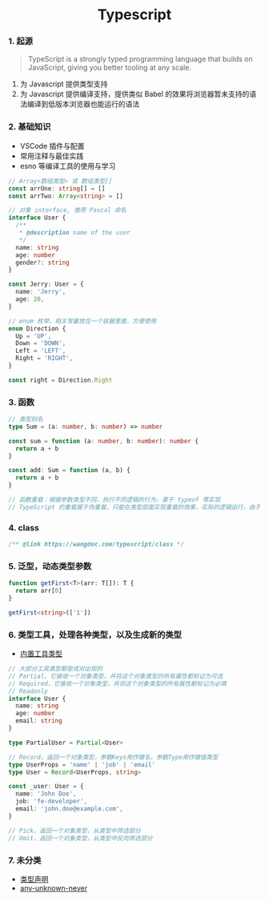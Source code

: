 <div align="center">
  <h1>Typescript</h1>
</div>

### 1. 起源

> TypeScript is a strongly typed programming language that builds on JavaScript, giving you better tooling at any scale.

1. 为 Javascript 提供类型支持
2. 为 Javascript 提供编译支持，提供类似 Babel 的效果将浏览器暂未支持的语法编译到低版本浏览器也能运行的语法

### 2. 基础知识

- VSCode 插件与配置
- 常用注释与最佳实践
- esno 等编译工具的使用与学习

```ts
// Array<数组类型> 或 数组类型[]
const arrOne: string[] = []
const arrTwo: Array<string> = []

// 对象 interface, 推荐 Pascal 命名
interface User {
  /**
   * @description name of the user
   */
  name: string
  age: number
  gender?: string
}

const Jerry: User = {
  name: 'Jerry',
  age: 20,
}

// enum 枚举，相关常量放在一个容器里面，方便使用
enum Direction {
  Up = 'UP',
  Down = 'DOWN',
  Left = 'LEFT',
  Right = 'RIGHT',
}

const right = Direction.Right
```

### 3. 函数

```ts
// 类型别名
type Sum = (a: number, b: number) => number

const sum = function (a: number, b: number): number {
  return a + b
}

const add: Sum = function (a, b) {
  return a + b
}

// 函数重载：根据参数类型不同，执行不同逻辑的行为，基于 typeof 等实现
// TypeScript 的重载属于伪重载，只能在类型层面实现重载的效果，实际的逻辑运行，由于 JavaScript 不支持，对比 Java 等语言无法真正实现
```

### 4. class

```ts
/** @link https://wangdoc.com/typescript/class */
```

### 5. 泛型，动态类型参数

```ts
function getFirst<T>(arr: T[]): T {
  return arr[0]
}

getFirst<string>(['1'])
```

### 6. 类型工具，处理各种类型，以及生成新的类型

- [内置工具类型](https://github.com/Haku96/NuggetsBooklet/tree/master/TypeScript%20%E5%85%A5%E9%97%A8%E6%95%99%E7%A8%8B)

```ts
// 大部分工具类型都是成对出现的
// Partial，它接收一个对象类型，并将这个对象类型的所有属性都标记为可选
// Required，它接收一个对象类型，并将这个对象类型的所有属性都标记为必填
// Readonly
interface User {
  name: string
  age: number
  email: string
}

type PartialUser = Partial<User>

// Record，返回一个对象类型，参数Keys用作键名，参数Type用作键值类型
type UserProps = 'name' | 'job' | 'email'
type User = Record<UserProps, string>

const _user: User = {
  name: 'John Doe',
  job: 'fe-developer',
  email: 'john.doe@example.com',
}

// Pick，返回一个对象类型，从类型中筛选部分
// Omit，返回一个对象类型，从类型中反向筛选部分
```

### 7. 未分类

- [类型声明](https://wangdoc.com/typescript/d.ts)
- [any-unknown-never](https://wangdoc.com/typescript/any)
